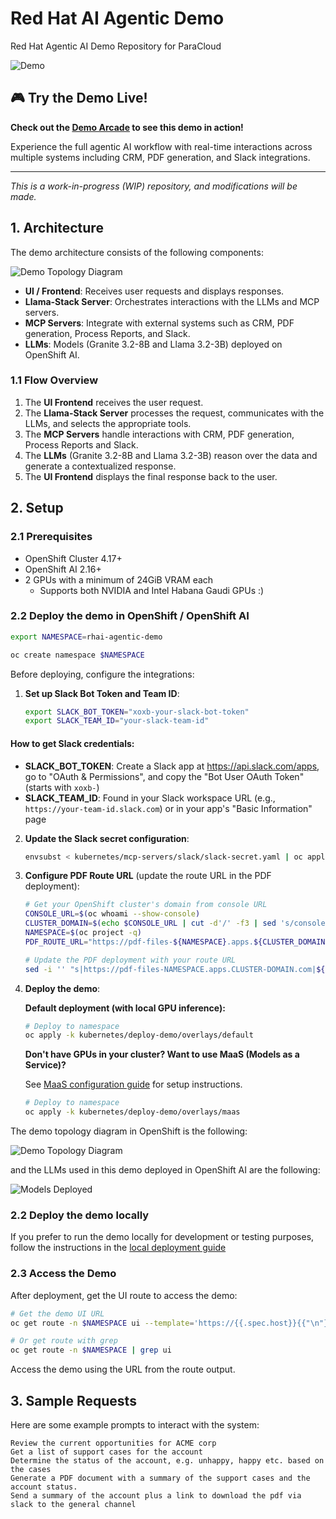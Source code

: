 # Red Hat AI Agentic Demo

Red Hat Agentic AI Demo Repository for ParaCloud

![Demo](./docs/images/demo.gif)

## 🎮 Try the Demo Live!

**Check out the [Demo Arcade](https://interact.redhat.com/share/BgvP9hA8HJrkXtOQbvCj) to see this demo in action!**

Experience the full agentic AI workflow with real-time interactions across multiple systems including CRM, PDF generation, and Slack integrations.

---

*This is a work-in-progress (WIP) repository, and modifications will be made.*

## 1. Architecture

The demo architecture consists of the following components:

![Demo Topology Diagram](./docs/images/demo2.png)

- **UI / Frontend**: Receives user requests and displays responses.
- **Llama-Stack Server**: Orchestrates interactions with the LLMs and MCP servers.
- **MCP Servers**: Integrate with external systems such as CRM, PDF generation, Process Reports, and Slack.
- **LLMs**: Models (Granite 3.2-8B and Llama 3.2-3B) deployed on OpenShift AI.

### 1.1 Flow Overview

1. The **UI Frontend** receives the user request.
2. The **Llama-Stack Server** processes the request, communicates with the LLMs, and selects the appropriate tools.
3. The **MCP Servers** handle interactions with CRM, PDF generation, Process Reports and Slack.
4. The **LLMs** (Granite 3.2-8B and Llama 3.2-3B) reason over the data and generate a contextualized response.
5. The **UI Frontend** displays the final response back to the user.

## 2. Setup

### 2.1 Prerequisites

* OpenShift Cluster 4.17+
* OpenShift AI 2.16+
* 2 GPUs with a minimum of 24GiB VRAM each
    * Supports both NVIDIA and Intel Habana Gaudi GPUs :)

### 2.2 Deploy the demo in OpenShift / OpenShift AI

```sh
export NAMESPACE=rhai-agentic-demo

oc create namespace $NAMESPACE
```


Before deploying, configure the integrations:

1. **Set up Slack Bot Token and Team ID**:
   ```sh
   export SLACK_BOT_TOKEN="xoxb-your-slack-bot-token"
   export SLACK_TEAM_ID="your-slack-team-id"
   ```

#### How to get Slack credentials:

- **SLACK_BOT_TOKEN**: Create a Slack app at https://api.slack.com/apps, go to "OAuth & Permissions", and copy the "Bot User OAuth Token" (starts with `xoxb-`)
- **SLACK_TEAM_ID**: Found in your Slack workspace URL (e.g., `https://your-team-id.slack.com`) or in your app's "Basic Information" page

2. **Update the Slack secret configuration**:
   ```sh
   envsubst < kubernetes/mcp-servers/slack/slack-secret.yaml | oc apply -f -
   ```

3. **Configure PDF Route URL** (update the route URL in the PDF deployment):
   ```sh
   # Get your OpenShift cluster's domain from console URL
   CONSOLE_URL=$(oc whoami --show-console)
   CLUSTER_DOMAIN=$(echo $CONSOLE_URL | cut -d'/' -f3 | sed 's/console-openshift-console\.apps\.//')
   NAMESPACE=$(oc project -q)
   PDF_ROUTE_URL="https://pdf-files-${NAMESPACE}.apps.${CLUSTER_DOMAIN}"
   
   # Update the PDF deployment with your route URL
   sed -i '' "s|https://pdf-files-NAMESPACE.apps.CLUSTER-DOMAIN.com|${PDF_ROUTE_URL}|g" kubernetes/mcp-servers/pdf/pdf-deployment.yaml
   ```

4. **Deploy the demo**:

   **Default deployment (with local GPU inference):**
   ```sh
   # Deploy to namespace
   oc apply -k kubernetes/deploy-demo/overlays/default
   ```

   **Don't have GPUs in your cluster? Want to use MaaS (Models as a Service)?**

   See [MaaS configuration guide](./docs/maas.md) for setup instructions.

   ```sh
   # Deploy to namespace
   oc apply -k kubernetes/deploy-demo/overlays/maas
   ```

The demo topology diagram in OpenShift is the following:

![Demo Topology Diagram](./docs/images/demo1.png)

and the LLMs used in this demo deployed in OpenShift AI are the following:

![Models Deployed](./docs/images/demo3.png)

### 2.2 Deploy the demo locally

If you prefer to run the demo locally for development or testing purposes, follow the instructions in the [local deployment guide](./docs/deploy-demo-local.md)

### 2.3 Access the Demo

After deployment, get the UI route to access the demo:

```sh
# Get the demo UI URL
oc get route -n $NAMESPACE ui --template='https://{{.spec.host}}{{"\n"}}'

# Or get route with grep
oc get route -n $NAMESPACE | grep ui
```

Access the demo using the URL from the route output.

## 3. Sample Requests

Here are some example prompts to interact with the system:

```
Review the current opportunities for ACME corp
Get a list of support cases for the account
Determine the status of the account, e.g. unhappy, happy etc. based on the cases
Generate a PDF document with a summary of the support cases and the account status.
Send a summary of the account plus a link to download the pdf via slack to the general channel
```